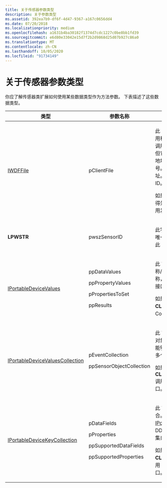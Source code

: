 ```yaml
---
title: 关于传感器参数类型
description: 关于参数类型
ms.assetid: 392ea7b9-df6f-4d47-9367-a167c0656dd4
ms.date: 07/20/2018
ms.localizationpriority: medium
ms.openlocfilehash: a1631b4ba30182f1374d7cdc1227c0be8bb1fd39
ms.sourcegitcommit: e6d80e33042e15d7f2b2d9868d25d07b927c86a0
ms.translationtype: MT
ms.contentlocale: zh-CN
ms.lasthandoff: 10/05/2020
ms.locfileid: "91734149"
---
```

# <a name="about-sensor-parameter-types"></a>关于传感器参数类型


你应了解传感器类扩展如何使用某些数据类型作为方法参数。 下表描述了这些数据类型。

<table>
<colgroup>
<col width="33%" />
<col width="33%" />
<col width="33%" />
</colgroup>
<thead>
<tr class="header">
<th>类型</th>
<th>参数名称</th>
<th>含义</th>
</tr>
</thead>
<tbody>
<tr class="odd">
<td><p><a href="/windows-hardware/drivers/ddi/wudfddi/nn-wudfddi-iwdffile" data-raw-source="[IWDFFile](/windows-hardware/drivers/ddi/wudfddi/nn-wudfddi-iwdffile)">IWDFFile</a></p></td>
<td><p>pClientFile</p></td>
<td><p>此 UMDF COM 接口表示平台与客户端应用程序关联的文件对象。 虽然传感器方法调用始终将此类型提供为有效的接口指针，但它旨在用作应用程序的 ID。 指针包含的地址是可以标识客户端应用程序的唯一编号。 请注意，此值不同于指针本身的地址。 不要使用地址操作员 ( # A0) 来检索 ID。 使用指针本身。</p>
<p>如果选择使用此指针来访问基础对象，请记得先通过指针调用 AddRef，并在完成后调用发布。</p></td>
</tr>
<tr class="even">
<td><p><strong>LPWSTR</strong></p></td>
<td><p>pwszSensorID</p></td>
<td><p>此字符串是由特定传感器的驱动程序提供的唯一 ID。 对于特定设备上的每个传感器，此 ID 必须是唯一的。</p></td>
</tr>
<tr class="odd">
<td><p><a href="/windows-hardware/drivers/ddi/portabledevicetypes/nn-portabledevicetypes-iportabledevicevalues" data-raw-source="[IPortableDeviceValues](/windows-hardware/drivers/ddi/portabledevicetypes/nn-portabledevicetypes-iportabledevicevalues)">IPortableDeviceValues</a></p></td>
<td><p>ppDataValues</p>
<p>ppPropertyValues</p>
<p>pPropertiesToSet</p>
<p>ppResults</p></td>
<td><p>此 WPD 接口提供一种简便的方法来创建名称/值对的属性包。 <strong>PROPERTYKEY</strong>表示名称， <strong>PROPVARIANT</strong>表示值。 DDI 使用此接口来设置和检索值集或单个值。</p>
<p>如果需要新的对象，可以通过使用 <strong>CLSID_PortableDeviceValues</strong>调用 CoCreateInstance，从方法检索此接口。</p></td>
</tr>
<tr class="even">
<td><p><a href="/windows-hardware/drivers/ddi/portabledevicetypes/nn-portabledevicetypes-iportabledevicevaluescollection" data-raw-source="[IPortableDeviceValuesCollection](/windows-hardware/drivers/ddi/portabledevicetypes/nn-portabledevicetypes-iportabledevicevaluescollection)">IPortableDeviceValuesCollection</a></p></td>
<td><p>pEventCollection</p>
<p>ppSensorObjectCollection</p></td>
<td><p>此 WPD 接口包含 <a href="/windows-hardware/drivers/ddi/portabledevicetypes/nn-portabledevicetypes-iportabledevicevalues" data-raw-source="[IPortableDeviceValues](/windows-hardware/drivers/ddi/portabledevicetypes/nn-portabledevicetypes-iportabledevicevalues)">IPortableDeviceValues</a> 对象的集合。 使用此接口的 DDI 方法使你能够同时提供多个数据集，例如多个事件或多个传感器的相关信息。</p>
<p>如果需要新的对象，可以通过使用 <strong>CLSID_PortableDeviceValuesCollection</strong>调用 CoCreateInstance，从方法检索此接口。</p></td>
</tr>
<tr class="odd">
<td><p><a href="/windows-hardware/drivers/ddi/portabledevicetypes/nn-portabledevicetypes-iportabledevicekeycollection" data-raw-source="[IPortableDeviceKeyCollection](/windows-hardware/drivers/ddi/portabledevicetypes/nn-portabledevicetypes-iportabledevicekeycollection)">IPortableDeviceKeyCollection</a></p></td>
<td><p>pDataFields</p>
<p>pProperties</p>
<p>ppSupportedDataFields</p>
<p>ppSupportedProperties</p></td>
<td><p>此 WPD 接口包含 <strong>PROPERTYKEY</strong>的集合。 这些键表示可以由 <a href="/windows-hardware/drivers/ddi/portabledevicetypes/nn-portabledevicetypes-iportabledevicevalues" data-raw-source="[IPortableDeviceValues](/windows-hardware/drivers/ddi/portabledevicetypes/nn-portabledevicetypes-iportabledevicevalues)">IPortableDeviceValues</a>存储的属性名称。 DDI 使用此集合对象来设置和检索属性名称集或单个名称。</p>
<p>如果需要新的对象，可以通过使用 <strong>CLSID_PortableDeviceKeyCollection</strong>调用 CoCreateInstance，从方法检索此接口。</p></td>
</tr>
</tbody>
</table>

